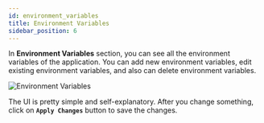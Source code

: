 ```yaml
---
id: environment_variables
title: Environment Variables
sidebar_position: 6
---
```


In **Environment Variables** section, you can see all the environment variables of the application. You can add new environment variables, edit existing environment variables, and also can delete environment variables.

![Environment Variables](/assets/2.x.x/application-environment-variables.png)

The UI is pretty simple and self-explanatory. After you change something, click on **`Apply Changes`** button to save the changes.